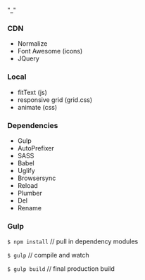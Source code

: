 "_"

### CDN
* Normalize 
* Font Awesome (icons)
* JQuery

### Local
* fitText (js)
* responsive grid (grid.css)
* animate (css)

### Dependencies 

* Gulp
* AutoPrefixer
* SASS
* Babel 
* Uglify
* Browsersync
* Reload
* Plumber
* Del
* Rename

### Gulp

` $ npm install ` // pull in dependency modules

` $ gulp ` // compile and watch

` $ gulp build ` // final production build
